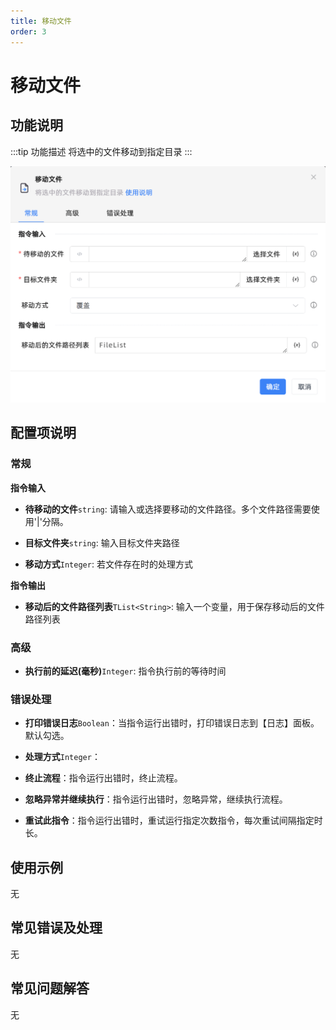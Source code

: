 ```yaml
---
title: 移动文件
order: 3
---
```


# 移动文件

## 功能说明

:::tip 功能描述
将选中的文件移动到指定目录
:::

![移动文件](../../../assets/移动文件_command.png)

## 配置项说明

### 常规

**指令输入**

- **待移动的文件**`string`: 请输入或选择要移动的文件路径。多个文件路径需要使用'|'分隔。

- **目标文件夹**`string`: 输入目标文件夹路径

- **移动方式**`Integer`: 若文件存在时的处理方式


**指令输出**

- **移动后的文件路径列表**`TList<String>`: 输入一个变量，用于保存移动后的文件路径列表

### 高级

- **执行前的延迟(毫秒)**`Integer`: 指令执行前的等待时间

### 错误处理

- **打印错误日志**`Boolean`：当指令运行出错时，打印错误日志到【日志】面板。默认勾选。

- **处理方式**`Integer`：

 - **终止流程**：指令运行出错时，终止流程。

 - **忽略异常并继续执行**：指令运行出错时，忽略异常，继续执行流程。

 - **重试此指令**：指令运行出错时，重试运行指定次数指令，每次重试间隔指定时长。

## 使用示例
无

## 常见错误及处理

无

## 常见问题解答

无


